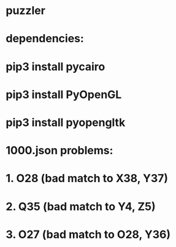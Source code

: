 # puzzler

# dependencies:
#
#   pip3 install pycairo
#   pip3 install PyOpenGL
#   pip3 install pyopengltk

# 1000.json problems:
#   1. O28 (bad match to X38, Y37)
#   2. Q35 (bad match to Y4, Z5)
#   3. O27 (bad match to O28, Y36)
